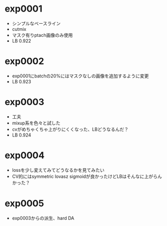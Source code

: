 # exp0001
 * シンプルなベースライン
 * cutmix
 * マスク有りptach画像のみ使用
 * LB 0.922

# exp0002
 * exp0001にbatchの20%にはマスクなしの画像を追加するように変更
 * LB 0.923

# exp0003
 * 工夫
 * mixup系を色々と試した
 * cvがめちゃくちゃ上がりにくくなった、LBどうなるんだ？
 * LB 0.924

# exp0004
 * lossを少し変えてみてどうなるかを見てみたい
 * CV的にはsymmetric lovasz sigmoidが良かったけどLBはそんなに上がらんかった？

# exp0005
 * exp0003からの派生、hard DA


